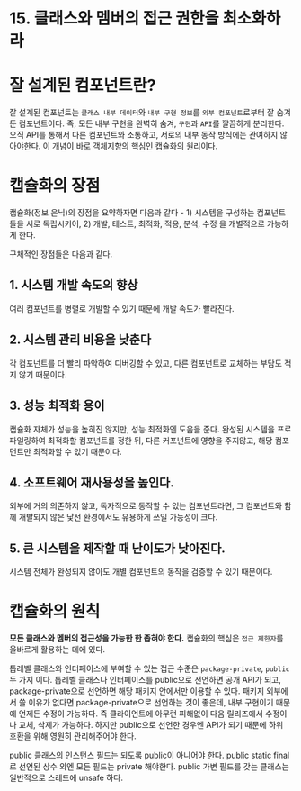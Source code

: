 # 15. 클래스와 멤버의 접근 권한을 최소화하라

# 잘 설계된 컴포넌트란?
잘 설계된 컴포넌트는 `클래스 내부 데이터`와 `내부 구현 정보`를 `외부 컴포넌트`로부터 잘 숨겨둔 컴포넌트이다. 즉, 모든 내부 구현을 완벽히 숨겨, `구현`과 `API`를 깔끔하게 분리한다. 오직 API를 통해서 다른 컴포넌트와 소통하고, 서로의 내부 동작 방식에는 관여하지 않아야한다. 이 개념이 바로 객체지향의 핵심인 캡슐화의 원리이다.

# 캡슐화의 장점
캡슐화(정보 은닉)의 장점을 요약하자면 다음과 같다 - 1) 시스템을 구성하는 컴포넌트들을 서로 독립시키어, 2) 개발, 테스트, 최적화, 적용, 분석, 수정 을 개별적으로 가능하게 한다.

구체적인 장점들은 다음과 같다. 

## 1. 시스템 개발 속도의 향상
여러 컴포넌트를 병렬로 개발할 수 있기 때문에 개발 속도가 빨라진다.

## 2. 시스템 관리 비용을 낮춘다
각 컴포넌트를 더 빨리 파악하여 디버깅할 수 있고, 다른 컴포넌트로 교체하는 부담도 적지 않기 때문이다. 

## 3. 성능 최적화 용이
캡슐화 자체가 성능을 높히진 않지만, 성능 최적화엔 도움을 준다. 완성된 시스템을 프로파일링하여 최적화할 컴포넌트를 정한 뒤, 다른 커포넌트에 영향을 주지않고, 해당 컴포먼트만 최적화할 수 있기 때문이다.

## **4. 소프트웨어 재사용성을 높인다.**
외부에 거의 의존하지 않고, 독자적으로 동작할 수 있는 컴포넌트라면, 그 컴포넌트와 함께 개발되지 않은 낯선 환경에서도 유용하게 쓰일 가능성이 크다.

## 5. 큰 시스템을 제작할 때 난이도가 낮아진다.
시스템 전체가 완성되지 않아도 개별 컴포넌트의 동작을 검증할 수 있기 때문이다.

# 캡슐화의 원칙 
**모든 클래스와 멤버의 접근성을 가능한 한 좁혀야 한다.**
캡슐화의 핵심은 `접근 제한자`를 올바르게 활용하는 데에 있다.

톱레벨 클래스와 인터페이스에 부여할 수 있는 접근 수준은 `package-private`, `public` 두 가지 이다. 톱레벨 클래스나 인터페이스를 public으로 선언하면 공개 API가 되고, package-private으로 선언하면 해당 패키지 안에서만 이용할 수 있다. 패키지 외부에서 쓸 이유가 없다면 package-private으로 선언하는 것이 좋은데, 내부 구현이기 때문에 언제든 수정이 가능하다. 즉 클라이언트에 아무런 피해없이 다음 릴리즈에서 수정이나 교체, 삭제가 가능하다. 하지만 public으로 선언한 경우엔 API가 되기 때문에 하위 호환을 위해 영원히 관리해주어야 한다.

public 클래스의 인스턴스 필드는 되도록 public이 아니어야 한다. public static final로 선언된 상수 외엔 모든 필드는 private 해야한다. public 가변 필드를 갖는 클래스는 일반적으로 스레드에 unsafe 하다.